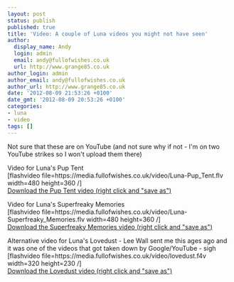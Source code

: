 ```yaml
---
layout: post
status: publish
published: true
title: 'Video: A couple of Luna videos you might not have seen'
author:
  display_name: Andy
  login: admin
  email: andy@fullofwishes.co.uk
  url: http://www.grange85.co.uk
author_login: admin
author_email: andy@fullofwishes.co.uk
author_url: http://www.grange85.co.uk
date: '2012-08-09 21:53:26 +0100'
date_gmt: '2012-08-09 20:53:26 +0100'
categories:
- luna
- video
tags: []
---
```

<p>Not sure that these are on YouTube (and not sure why if not - I'm on two YouTube strikes so I won't upload them there) </p>
<p>Video for Luna's Pup Tent<br />
[flashvideo file=https://media.fullofwishes.co.uk/video/Luna-Pup_Tent.flv width=480 height=360  /]<br />
<a href="https://media.fullofwishes.co.uk/video/Luna-Pup_Tent.flv">Download the Pup Tent video (right click and "save as")</a></p>
<p>Video for Luna's Superfreaky Memories<br />
[flashvideo file=https://media.fullofwishes.co.uk/video/Luna-Superfreaky_Memories.flv width=480 height=360  /]<br />
<a href="https://media.fullofwishes.co.uk/video/Luna-Superfreaky_Memories.flv">Download the Superfreaky Memories video (right click and "save as")</a></p>
<p>Alternative video for Luna's Lovedust - Lee Wall sent me this ages ago and it was one of the videos that got taken down by Google/YouTube - sigh<br />
[flashvideo file=https://media.fullofwishes.co.uk/video/lovedust.f4v width=320 height=230  /]<br />
<a href="https://media.fullofwishes.co.uk/video/lovedust.f4v">Download the Lovedust video (right click and "save as")</a></p>
